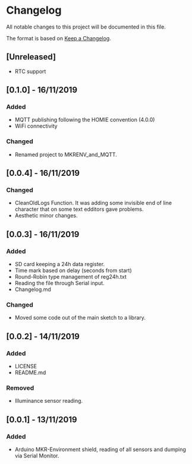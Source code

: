 # Changelog
All notable changes to this project will be documented in this file.

The format is based on [Keep a Changelog](https://keepachangelog.com/en/1.0.0/).

## [Unreleased]
- RTC support

## [0.1.0] - 16/11/2019
### Added
- MQTT publishing following the HOMIE convention (4.0.0)
- WiFi connectivity

### Changed
- Renamed project to MKRENV_and_MQTT.

## [0.0.4] - 16/11/2019
### Changed
- CleanOldLogs Function. It was adding some invisible end of line character that on some text edditors gave problems.
- Aesthetic minor changes.

## [0.0.3] - 16/11/2019
### Added
- SD card keeping a 24h data register.
- Time mark based on delay (seconds from start)
- Round-Robin type management of reg24h.txt
- Reading the file through Serial input.
- Changelog.md

### Changed
- Moved some code out of the main sketch to a library.

## [0.0.2] - 14/11/2019
### Added
- LICENSE
- README.md
### Removed
- Illuminance sensor reading.

## [0.0.1] - 13/11/2019
### Added
- Arduino MKR-Environment shield, reading of all sensors and dumping via Serial Monitor.
